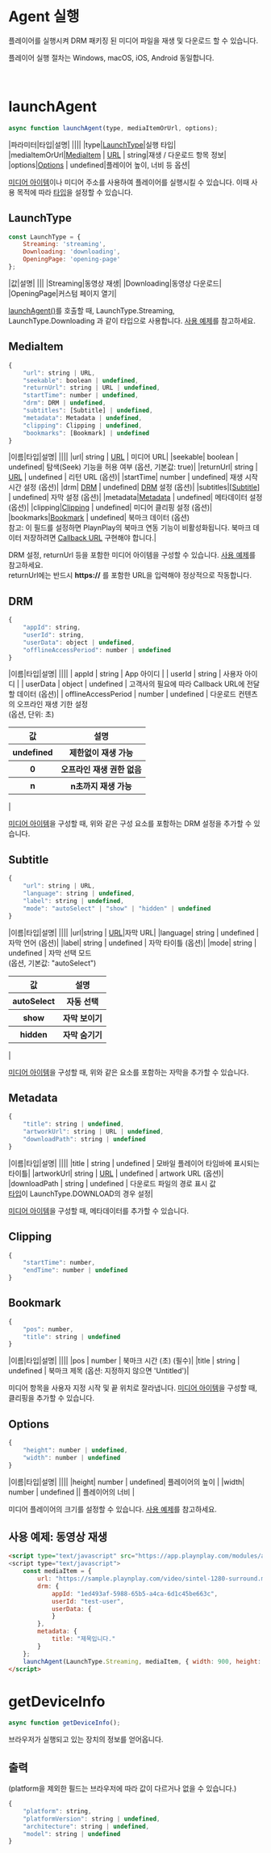 # Agent 실행

플레이어를 실행시켜 DRM 패키징 된 미디어 파일을 재생 및 다운로드 할 수 있습니다. 

플레이어 실행 절차는 Windows, macOS, iOS, Android 동일합니다.

<br>

# launchAgent

```javascript
async function launchAgent(type, mediaItemOrUrl, options);
```

|파라미터|타입|설명|
||||
|type|[LaunchType](#launchtype)|실행 타입|
|mediaItemOrUrl|[MediaItem](#mediaitem) \| [URL](https://developer.mozilla.org/en-US/docs/Web/API/URL) \| string|재생 / 다운로드 항목 정보|
|options|[Options](#options) \| undefined|플레이어 높이, 너비 등 옵션|

[미디어 아이템](#mediaitem)이나 미디어 주소를 사용하여 플레이어를 실행시킬 수 있습니다. 이때 사용 목적에 따라 [타입](#launchtype)을 설정할 수 있습니다.

## LaunchType

```javascript
const LaunchType = {
    Streaming: 'streaming',
    Downloading: 'downloading',
    OpeningPage: 'opening-page'
};
```

|값|설명|
|||
|Streaming|동영상 재생|
|Downloading|동영상 다운로드|
|OpeningPage|커스텀 페이지 열기|

[launchAgent()](#launchagent)를 호출할 때, LaunchType.Streaming, LaunchType.Downloading 과 같이 타입으로 사용합니다. [사용 예제](#사용-예제-동영상-재생)를 참고하세요.

## MediaItem

```javascript
{
    "url": string | URL, 
    "seekable": boolean | undefined, 
    "returnUrl": string | URL | undefined, 
    "startTime": number | undefined,
    "drm": DRM | undefined, 
    "subtitles": [Subtitle] | undefined, 
    "metadata": Metadata | undefined,
    "clipping": Clipping | undefined,
    "bookmarks": [Bookmark] | undefined
}
```

|이름|타입|설명|
||||
|url| string \| [URL](https://developer.mozilla.org/en-US/docs/Web/API/URL) |  미디어 URL|
|seekable| boolean \| undefined| 탐색(Seek) 기능을 허용 여부  (옵션, 기본값: true)|
|returnUrl| string \| [URL](https://developer.mozilla.org/en-US/docs/Web/API/URL) \| undefined | 리턴 URL  (옵션)|
|startTime| number \| undefined| 재생 시작 시간 설정  (옵션)|
|drm| [DRM](#drm) \| undefined| [DRM](#drm) 설정 (옵션)|
|subtitles|\[[Subtitle](#subtitle)\] \| undefined| 자막 설정 (옵션)|
|metadata|[Metadata](#metadata) \| undefined| 메타데이터 설정 (옵션)|
|clipping|[Clipping](#clipping) \| undefined| 미디어 클리핑 설정 (옵션)|
|bookmarks|[Bookmark](#bookmark) \| undefined| 북마크 데이터 (옵션)<br />참고: 이 필드를 설정하면 PlaynPlay의 북마크 연동 기능이 비활성화됩니다. 북마크 데이터 저장하려면 [Callback URL](../callback-url/update-bookmarks.html) 구현해야 합니다.|

DRM 설정, returnUrl 등을 포함한 미디어 아이템을 구성할 수 있습니다. [사용 예제](#사용-예제-동영상-재생)를 참고하세요.
<br>
returnUrl에는 반드시 **https://** 를 포함한 URL을 입력해야 정상적으로 작동합니다.

## DRM 

```javascript
{
    "appId": string,
    "userId": string,
    "userData": object | undefined,
    "offlineAccessPeriod": number | undefined
}
```

|이름|타입|설명|
||||
| appId | string | App 아이디 |
| userId | string | 사용자 아이디 |
| userData | object \| undefined | 고객사의 필요에 따라 Callback URL에 전달할 데이터 (옵션)|
| offlineAccessPeriod | number \| undefined | 다운로드 컨텐츠의 오프라인 재생 기한 설정<br>(옵션, 단위: 초)<p><table><thead><tr><th>값</th><th>설명</th></tr></thead><tbody><tr><th>undefined</th><th>제한없이 재생 가능</th></tr><tr><th>0</th><th>오프라인 재생 권한 없음</th></tr><tr><th>n</th><th>n초까지 재생 가능</th></tr></tbody></table>|

[미디어 아이템](#mediaitem)을 구성할 때, 위와 같은 구성 요소를 포함하는 DRM 설정을 추가할 수 있습니다.

## Subtitle 

```javascript
{
    "url": string | URL,
    "language": string | undefined,
    "label": string | undefined,
    "mode": "autoSelect" | "show" | "hidden" | undefined
}
```

|이름|타입|설명|
||||
|url|string \| [URL](https://developer.mozilla.org/en-US/docs/Web/API/URL)|자막 URL|
|language| string \| undefined | 자막 언어 (옵션)|
|label| string \| undefined | 자막 타이틀 (옵션)|
|mode| string \| undefined | 자막 선택 모드<br>(옵션, 기본값: "autoSelect")<p><table><thead><tr><th>값</th><th>설명</th></tr></thead><tbody><tr><th>autoSelect</th><th>자동 선택</th></tr><tr><th>show</th><th>자막 보이기</th></tr><tr><th>hidden</th><th>자막 숨기기</th></tr></tbody></table>|

[미디어 아이템](#mediaitem)을 구성할 때, 위와 같은 요소를 포함하는 자막을 추가할 수 있습니다.

## Metadata 

```javascript
{
    "title": string | undefined,
    "artworkUrl": string | URL | undefined,
    "downloadPath": string | undefined
}
```

|이름|타입|설명|
||||
|title | string \| undefined | 모바일 플레이어 타임바에 표시되는 타이틀|
|artworkUrl| string \| [URL](https://developer.mozilla.org/en-US/docs/Web/API/URL) \| undefined | artwork URL (옵션)|
|downloadPath | string \| undefined | 다운로드 파일의 경로 표시 값 <br>[타입](#launchtype)이 LaunchType.DOWNLOAD의 경우 설정|

[미디어 아이템](#mediaitem)을 구성할 때, 메타데이터를 추가할 수 있습니다.

## Clipping 

```javascript
{
    "startTime": number,
    "endTime": number | undefined
}
```

## Bookmark

```javascript
{
    "pos": number,
    "title": string | undefined
}
```

|이름|타입|설명|
||||
|pos | number | 북마크 시간 (초) (필수)|
|title | string \| undefined | 북마크 제목 (옵션: 지정하지 않으면 'Untitled')|

미디어 항목을 사용자 지정 시작 및 끝 위치로 잘라냅니다. 
[미디어 아이템](#mediaitem)을 구성할 때, 클리핑을 추가할 수 있습니다.

## Options

```javascript
{
    "height": number | undefined,
    "width": number | undefined
}
```

|이름|타입|설명|
||||
|height| number \| undefined| 플레이어의 높이 |
|width| number \| undefined || 플레이어의 너비 |

미디어 플레이어의 크기를 설정할 수 있습니다. [사용 예제](#사용-예제-동영상-재생)를 참고하세요.

## 사용 예제: 동영상 재생

```html
<script type="text/javascript" src="https://app.playnplay.com/modules/agent.min.js">
<script type="text/javascript">
    const mediaItem = {
        url: "https://sample.playnplay.com/video/sintel-1280-surround.mp4",
        drm: {
            appId: "1ed493af-5988-65b5-a4ca-6d1c45be663c",
            userId: "test-user",
            userData: {
            }
        },
        metadata: {
            title: "제목입니다."
        }
    };
    launchAgent(LaunchType.Streaming, mediaItem, { width: 900, height: 600 });
</script>
```

# getDeviceInfo

```javascript
async function getDeviceInfo();
```

브라우저가 실행되고 있는 장치의 정보를 얻어옵니다.

## 출력 
(platform을 제외한 필드는 브라우저에 따라 값이 다르거나 없을 수 있습니다.)

```javascript
{
    "platform": string,
    "platformVersion": string | undefined,
    "architecture": string | undefined,
    "model": string | undefined
}
```

